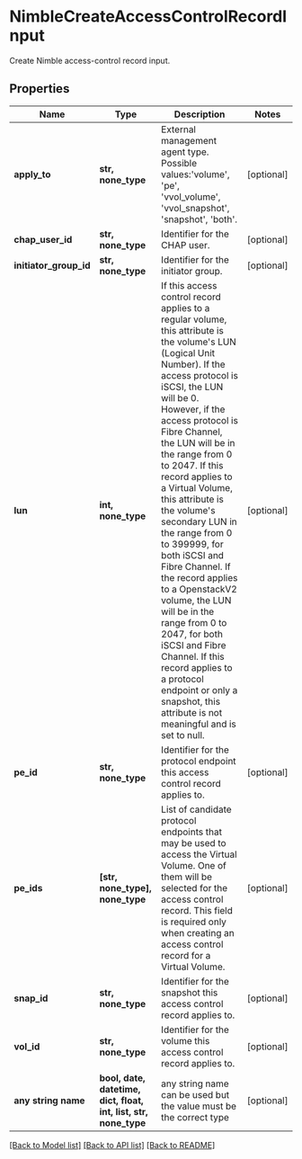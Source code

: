 # NimbleCreateAccessControlRecordInput

Create Nimble access-control record input.

## Properties
Name | Type | Description | Notes
------------ | ------------- | ------------- | -------------
**apply_to** | **str, none_type** | External management agent type. Possible values:&#39;volume&#39;, &#39;pe&#39;, &#39;vvol_volume&#39;, &#39;vvol_snapshot&#39;, &#39;snapshot&#39;, &#39;both&#39;. | [optional] 
**chap_user_id** | **str, none_type** | Identifier for the CHAP user. | [optional] 
**initiator_group_id** | **str, none_type** | Identifier for the initiator group. | [optional] 
**lun** | **int, none_type** | If this access control record applies to a regular volume, this attribute is the volume&#39;s LUN (Logical Unit Number). If the access protocol is iSCSI, the LUN will be 0. However, if the access protocol is Fibre Channel, the LUN will be in the range from 0 to 2047. If this record applies to a Virtual Volume, this attribute is the volume&#39;s secondary LUN in the range from 0 to 399999, for both iSCSI and Fibre Channel. If the record applies to a OpenstackV2 volume, the LUN will be in the range from 0 to 2047, for both iSCSI and Fibre Channel. If this record applies to a protocol endpoint or only a snapshot, this attribute is not meaningful and is set to null. | [optional] 
**pe_id** | **str, none_type** | Identifier for the protocol endpoint this access control record applies to. | [optional] 
**pe_ids** | **[str, none_type], none_type** | List of candidate protocol endpoints that may be used to access the Virtual Volume. One of them will be selected for the access control record. This field is required only when creating an access control record for a Virtual Volume. | [optional] 
**snap_id** | **str, none_type** | Identifier for the snapshot this access control record applies to. | [optional] 
**vol_id** | **str, none_type** | Identifier for the volume this access control record applies to. | [optional] 
**any string name** | **bool, date, datetime, dict, float, int, list, str, none_type** | any string name can be used but the value must be the correct type | [optional]

[[Back to Model list]](../README.md#documentation-for-models) [[Back to API list]](../README.md#documentation-for-api-endpoints) [[Back to README]](../README.md)


